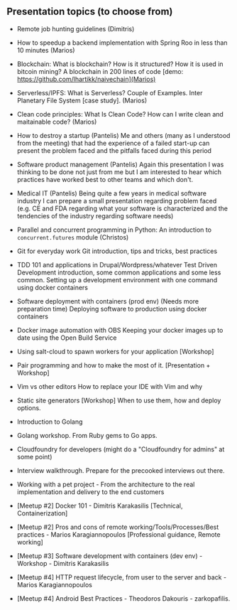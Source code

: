 ## Presentation topics (to choose from)

- Remote job hunting guidelines (Dimitris)
- How to speedup a backend implementation with Spring Roo in less than 10 minutes (Marios)
- Blockchain: What is blockchain? How is it structured? How it is used in bitcoin mining? A blockchain in 200 lines of code [demo: https://github.com/lhartikk/naivechain](Marios)
- Serverless/IPFS: What is Serverless? Couple of Examples. Inter Planetary File System [case study]. (Marios)
- Clean code principles: What Is Clean Code? How can I write clean and maitainable code? (Marios)
- How to destroy a startup (Pantelis)
  Me and others (many as I understood from the meeting) that had the experience of a failed start-up can present the problem faced and the pitfalls faced during this period
- Software product management (Pantelis)
  Again this presentation I was thinking to be done not just from me but I am interested to hear which practices have worked best to other teams and which don't. 
- Medical IT (Pantelis)
  Being quite a few years in medical software industry I can prepare a small presentation regarding problem faced (e.g. CE and FDA regarding what your software is characterized and the tendencies of the industry regarding software needs)
- Parallel and concurrent programming in Python: An introduction to `concurrent.futures` module (Christos)  
- Git for everyday work
  Git introduction, tips and tricks, best practices
- TDD 101 and applications in Drupal/Wordpress/whatever
  Test Driven Development introduction, some common applications and some less
  common.
  Setting up a development environment with one command using docker containers
- Software deployment with containers (prod env) (Needs more preparation time)
  Deploying software to production using docker containers
- Docker image automation with OBS
  Keeping your docker images up to date using the Open Build Service
- Using salt-cloud to spawn workers for your application [Workshop]
- Pair programming and how to make the most of it. [Presentation + Workshop]
- Vim vs other editors
  How to replace your IDE with Vim and why
- Static site generators [Workshop]
  When to use them, how and deploy options.
- Introduction to Golang
- Golang workshop. From Ruby gems to Go apps.
- Cloudfoundry for developers (might do a "Cloudfoundry for admins" at some point)
- Interview walkthrough. Prepare for the precooked interviews out there.
- Working with a pet project - From the architecture to the real implementation and delivery to the end customers

- [Meetup #2] Docker 101 - Dimitris Karakasilis [Technical, Containerization]
- [Meetup #2] Pros and cons of remote working/Tools/Processes/Best practices - Marios Karagiannopoulos [Professional guidance, Remote working]
- [Meetup #3] Software development with containers (dev env) - Workshop - Dimitris Karakasilis
- [Meetup #4] HTTP request lifecycle, from user to the server and back - Marios Karagiannopoulos
- [Meetup #4] Android Best Practices - Theodoros Dakouris - zarkopafilis.
